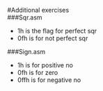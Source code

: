#Additional exercises  
###Sqr.asm  
* 1h is the flag for perfect sqr
* 0fh is for not perfect sqr  

###Sign.asm
* 1h is for positive no
* 0fh is for zero
* 0ffh is for negative no
